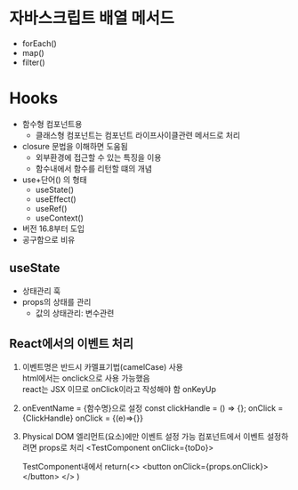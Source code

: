 # 자바스크립트 배열 메서드
- forEach()
- map()
- filter()

# Hooks
- 함수형 컴포넌트용
  - 클래스형 컴포넌트는 컴포넌트 라이프사이클관련 메서드로 처리
- closure 문법을 이해하면 도움됨
  - 외부환경에 접근할 수 있는 특징을 이용
  - 함수내에서 함수를 리턴할 떄의 개념
- use+단어() 의 형태
  - useState()
  - useEffect()
  - useRef()
  - useContext()
- 버전 16.8부터 도입
- 공구함으로 비유

## useState
- 상태관리 훅
- props의 상태를 관리
  - 값의 상태관리: 변수관련

## React에서의 이벤트 처리
1. 이벤트명은 반드시 카멜표기법(camelCase) 사용  
   html에서는 onclick으로 사용 가능했음  
   react는 JSX 이므로 onClick이라고 작성해야 함
   onKeyUp
2. onEventName = {함수명}으로 설정
   const clickHandle = () => {};
   onClick = {ClickHandle}
   onClick = {(e)=>{}}
3. Physical DOM 엘리먼트(요소)에만 이벤트 설정 가능
   컴포넌트에서 이벤트 설정하려면 props로 처리
   \<TestComponent onClick={toDo}>

   TestComponent내에서 
    return(<> \<button onClick={props.onClick}> \</button> </> )